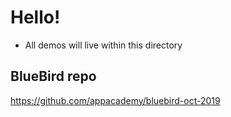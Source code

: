 # Hello!

* All demos will live within this directory

## BlueBird repo

https://github.com/appacademy/bluebird-oct-2019
